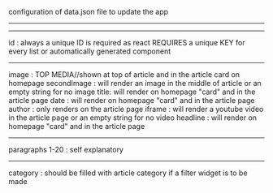 configuration of data.json file to update the app
*************************************************


*************************************
id : always a unique ID is required as react REQUIRES a unique KEY for every list or automatically generated component
*************************************
image : TOP MEDIA//shown at top of article and in the article card on homepage
secondImage : will render an image in the middle of article or an empty string for no image
title: will render on homepage "card" and in the article page
date : will render on homepage "card" and in the article page
author : only renders on the article page
iframe : will render a youtube video in the article page or an empty string for no video
headline : will render on homepage "card" and in the article page
**************************************

paragraphs 1-20 : self explanatory

***************************************

category : should be filled with article category if a filter widget is to be made
